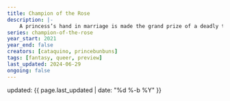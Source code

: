 ```yaml
---
title: Champion of the Rose
description: |-
    A princess’s hand in marriage is made the grand prize of a deadly tournament. She thus strikes a deal with a trans swordsman: if he fights for her to help her win her own hand, he can finally return home.
series: champion-of-the-rose
year_start: 2021
year_end: false
creators: [cataquino, princebunbuns]
tags: [fantasy, queer, preview]
last_updated: 2024-06-29
ongoing: false
---
```


<p class="comic-last-updated">
updated: {{ page.last_updated | date: "%d %-b %Y" }}
</p>